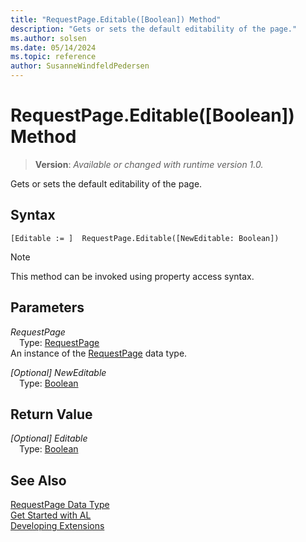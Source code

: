 ```yaml
---
title: "RequestPage.Editable([Boolean]) Method"
description: "Gets or sets the default editability of the page."
ms.author: solsen
ms.date: 05/14/2024
ms.topic: reference
author: SusanneWindfeldPedersen
---
```

[//]: # (START>DO_NOT_EDIT)
[//]: # (IMPORTANT:Do not edit any of the content between here and the END>DO_NOT_EDIT.)
[//]: # (Any modifications should be made in the .xml files in the ModernDev repo.)
# RequestPage.Editable([Boolean]) Method
> **Version**: _Available or changed with runtime version 1.0._

Gets or sets the default editability of the page.


## Syntax
```AL
[Editable := ]  RequestPage.Editable([NewEditable: Boolean])
```
> [!NOTE]
> This method can be invoked using property access syntax.
## Parameters
*RequestPage*  
&emsp;Type: [RequestPage](requestpage-data-type.md)  
An instance of the [RequestPage](requestpage-data-type.md) data type.  

*[Optional] NewEditable*  
&emsp;Type: [Boolean](../boolean/boolean-data-type.md)  
  


## Return Value
*[Optional] Editable*  
&emsp;Type: [Boolean](../boolean/boolean-data-type.md)  



[//]: # (IMPORTANT: END>DO_NOT_EDIT)
## See Also
[RequestPage Data Type](requestpage-data-type.md)  
[Get Started with AL](../../devenv-get-started.md)  
[Developing Extensions](../../devenv-dev-overview.md)